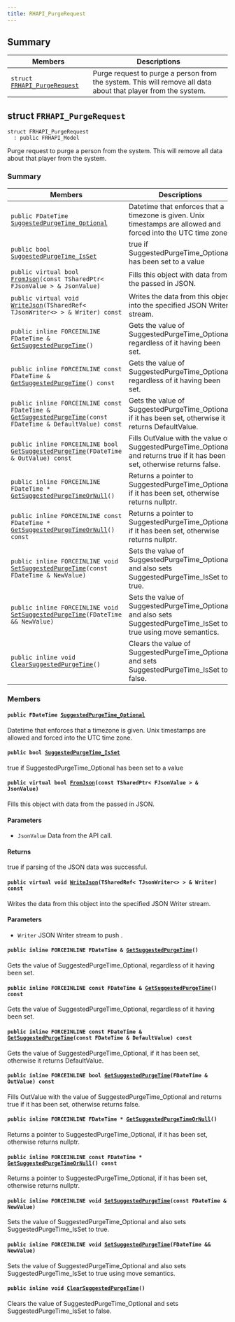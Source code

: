 ```yaml
---
title: RHAPI_PurgeRequest
---
```


## Summary

 Members                        | Descriptions                                
--------------------------------|---------------------------------------------
`struct `[`FRHAPI_PurgeRequest`](#structFRHAPI__PurgeRequest) | Purge request to purge a person from the system. This will remove all data about that player from the system.

## struct `FRHAPI_PurgeRequest` <a id="structFRHAPI__PurgeRequest"></a>

```
struct FRHAPI_PurgeRequest
  : public FRHAPI_Model
```

Purge request to purge a person from the system. This will remove all data about that player from the system.

### Summary

 Members                        | Descriptions                                
--------------------------------|---------------------------------------------
`public FDateTime `[`SuggestedPurgeTime_Optional`](#structFRHAPI__PurgeRequest_1a4bf9b1063d210902a3f01fcc374debef) | Datetime that enforces that a timezone is given. Unix timestamps are allowed and forced into the UTC time zone.
`public bool `[`SuggestedPurgeTime_IsSet`](#structFRHAPI__PurgeRequest_1aeebdf2921a2e20d78da7649f9942d975) | true if SuggestedPurgeTime_Optional has been set to a value
`public virtual bool `[`FromJson`](#structFRHAPI__PurgeRequest_1ac94f370231a16bea2ba179c10ce96820)`(const TSharedPtr< FJsonValue > & JsonValue)` | Fills this object with data from the passed in JSON.
`public virtual void `[`WriteJson`](#structFRHAPI__PurgeRequest_1a837db5fbfd21a93fa01344efbe8f7feb)`(TSharedRef< TJsonWriter<> > & Writer) const` | Writes the data from this object into the specified JSON Writer stream.
`public inline FORCEINLINE FDateTime & `[`GetSuggestedPurgeTime`](#structFRHAPI__PurgeRequest_1a3c8d01197e0e6da4e9d2a5b04e12d6e4)`()` | Gets the value of SuggestedPurgeTime_Optional, regardless of it having been set.
`public inline FORCEINLINE const FDateTime & `[`GetSuggestedPurgeTime`](#structFRHAPI__PurgeRequest_1ac197416e977daa9842e11882618bead2)`() const` | Gets the value of SuggestedPurgeTime_Optional, regardless of it having been set.
`public inline FORCEINLINE const FDateTime & `[`GetSuggestedPurgeTime`](#structFRHAPI__PurgeRequest_1a5231811413ca50826a74f47ecf4c8923)`(const FDateTime & DefaultValue) const` | Gets the value of SuggestedPurgeTime_Optional, if it has been set, otherwise it returns DefaultValue.
`public inline FORCEINLINE bool `[`GetSuggestedPurgeTime`](#structFRHAPI__PurgeRequest_1a28929720aba1df7baebcc983be217391)`(FDateTime & OutValue) const` | Fills OutValue with the value of SuggestedPurgeTime_Optional and returns true if it has been set, otherwise returns false.
`public inline FORCEINLINE FDateTime * `[`GetSuggestedPurgeTimeOrNull`](#structFRHAPI__PurgeRequest_1a28a78b908adadc91d5223077f1c3898a)`()` | Returns a pointer to SuggestedPurgeTime_Optional, if it has been set, otherwise returns nullptr.
`public inline FORCEINLINE const FDateTime * `[`GetSuggestedPurgeTimeOrNull`](#structFRHAPI__PurgeRequest_1a7bce72dcba7ae3c826ba5dba0da9a8f4)`() const` | Returns a pointer to SuggestedPurgeTime_Optional, if it has been set, otherwise returns nullptr.
`public inline FORCEINLINE void `[`SetSuggestedPurgeTime`](#structFRHAPI__PurgeRequest_1a9523ce84a8293933c3522d7cbcbd5f5c)`(const FDateTime & NewValue)` | Sets the value of SuggestedPurgeTime_Optional and also sets SuggestedPurgeTime_IsSet to true.
`public inline FORCEINLINE void `[`SetSuggestedPurgeTime`](#structFRHAPI__PurgeRequest_1aa9b65e20f2eea5cd05226a44e9c9c4e5)`(FDateTime && NewValue)` | Sets the value of SuggestedPurgeTime_Optional and also sets SuggestedPurgeTime_IsSet to true using move semantics.
`public inline void `[`ClearSuggestedPurgeTime`](#structFRHAPI__PurgeRequest_1a90e1c3b323ef9c0d6582d92a4ba4b990)`()` | Clears the value of SuggestedPurgeTime_Optional and sets SuggestedPurgeTime_IsSet to false.

### Members

#### `public FDateTime `[`SuggestedPurgeTime_Optional`](#structFRHAPI__PurgeRequest_1a4bf9b1063d210902a3f01fcc374debef) <a id="structFRHAPI__PurgeRequest_1a4bf9b1063d210902a3f01fcc374debef"></a>

Datetime that enforces that a timezone is given. Unix timestamps are allowed and forced into the UTC time zone.

#### `public bool `[`SuggestedPurgeTime_IsSet`](#structFRHAPI__PurgeRequest_1aeebdf2921a2e20d78da7649f9942d975) <a id="structFRHAPI__PurgeRequest_1aeebdf2921a2e20d78da7649f9942d975"></a>

true if SuggestedPurgeTime_Optional has been set to a value

#### `public virtual bool `[`FromJson`](#structFRHAPI__PurgeRequest_1ac94f370231a16bea2ba179c10ce96820)`(const TSharedPtr< FJsonValue > & JsonValue)` <a id="structFRHAPI__PurgeRequest_1ac94f370231a16bea2ba179c10ce96820"></a>

Fills this object with data from the passed in JSON.

#### Parameters
* `JsonValue` Data from the API call.

#### Returns
true if parsing of the JSON data was successful.

#### `public virtual void `[`WriteJson`](#structFRHAPI__PurgeRequest_1a837db5fbfd21a93fa01344efbe8f7feb)`(TSharedRef< TJsonWriter<> > & Writer) const` <a id="structFRHAPI__PurgeRequest_1a837db5fbfd21a93fa01344efbe8f7feb"></a>

Writes the data from this object into the specified JSON Writer stream.

#### Parameters
* `Writer` JSON Writer stream to push .

#### `public inline FORCEINLINE FDateTime & `[`GetSuggestedPurgeTime`](#structFRHAPI__PurgeRequest_1a3c8d01197e0e6da4e9d2a5b04e12d6e4)`()` <a id="structFRHAPI__PurgeRequest_1a3c8d01197e0e6da4e9d2a5b04e12d6e4"></a>

Gets the value of SuggestedPurgeTime_Optional, regardless of it having been set.

#### `public inline FORCEINLINE const FDateTime & `[`GetSuggestedPurgeTime`](#structFRHAPI__PurgeRequest_1ac197416e977daa9842e11882618bead2)`() const` <a id="structFRHAPI__PurgeRequest_1ac197416e977daa9842e11882618bead2"></a>

Gets the value of SuggestedPurgeTime_Optional, regardless of it having been set.

#### `public inline FORCEINLINE const FDateTime & `[`GetSuggestedPurgeTime`](#structFRHAPI__PurgeRequest_1a5231811413ca50826a74f47ecf4c8923)`(const FDateTime & DefaultValue) const` <a id="structFRHAPI__PurgeRequest_1a5231811413ca50826a74f47ecf4c8923"></a>

Gets the value of SuggestedPurgeTime_Optional, if it has been set, otherwise it returns DefaultValue.

#### `public inline FORCEINLINE bool `[`GetSuggestedPurgeTime`](#structFRHAPI__PurgeRequest_1a28929720aba1df7baebcc983be217391)`(FDateTime & OutValue) const` <a id="structFRHAPI__PurgeRequest_1a28929720aba1df7baebcc983be217391"></a>

Fills OutValue with the value of SuggestedPurgeTime_Optional and returns true if it has been set, otherwise returns false.

#### `public inline FORCEINLINE FDateTime * `[`GetSuggestedPurgeTimeOrNull`](#structFRHAPI__PurgeRequest_1a28a78b908adadc91d5223077f1c3898a)`()` <a id="structFRHAPI__PurgeRequest_1a28a78b908adadc91d5223077f1c3898a"></a>

Returns a pointer to SuggestedPurgeTime_Optional, if it has been set, otherwise returns nullptr.

#### `public inline FORCEINLINE const FDateTime * `[`GetSuggestedPurgeTimeOrNull`](#structFRHAPI__PurgeRequest_1a7bce72dcba7ae3c826ba5dba0da9a8f4)`() const` <a id="structFRHAPI__PurgeRequest_1a7bce72dcba7ae3c826ba5dba0da9a8f4"></a>

Returns a pointer to SuggestedPurgeTime_Optional, if it has been set, otherwise returns nullptr.

#### `public inline FORCEINLINE void `[`SetSuggestedPurgeTime`](#structFRHAPI__PurgeRequest_1a9523ce84a8293933c3522d7cbcbd5f5c)`(const FDateTime & NewValue)` <a id="structFRHAPI__PurgeRequest_1a9523ce84a8293933c3522d7cbcbd5f5c"></a>

Sets the value of SuggestedPurgeTime_Optional and also sets SuggestedPurgeTime_IsSet to true.

#### `public inline FORCEINLINE void `[`SetSuggestedPurgeTime`](#structFRHAPI__PurgeRequest_1aa9b65e20f2eea5cd05226a44e9c9c4e5)`(FDateTime && NewValue)` <a id="structFRHAPI__PurgeRequest_1aa9b65e20f2eea5cd05226a44e9c9c4e5"></a>

Sets the value of SuggestedPurgeTime_Optional and also sets SuggestedPurgeTime_IsSet to true using move semantics.

#### `public inline void `[`ClearSuggestedPurgeTime`](#structFRHAPI__PurgeRequest_1a90e1c3b323ef9c0d6582d92a4ba4b990)`()` <a id="structFRHAPI__PurgeRequest_1a90e1c3b323ef9c0d6582d92a4ba4b990"></a>

Clears the value of SuggestedPurgeTime_Optional and sets SuggestedPurgeTime_IsSet to false.

